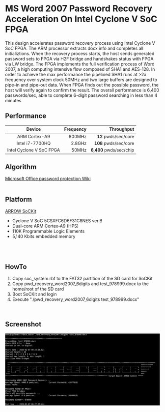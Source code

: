 # MS Word 2007 Password Recovery Acceleration On Intel Cyclone V SoC FPGA
This design accelerates password recovery process using Intel Cyclone V SoC FPGA. The ARM processor extracts docx info and completes all initializtions. When the recovery process starts, the host sends generated password sets to FPGA via H2F bridge and handshakes status with FPGA via LW bridge. The FPGA implements the full verification process of Word 2007, a high computing intensive flow composed of SHA1 and AES-128. In order to achieve the max performance the pipelined SHA1 runs at >2x frequency over system clock 50MHz and two large buffers are designed to pipe-in and pipe-out data. When FPGA finds out the possible password, the host will verify again to confirm the result. The overall performance is 6,400 passwords/sec, able to complete 6-digit password searching in less than 4 minutes.

Performance
------
| Device | Frequency | Throughput      |
| :---: | ---: | ---:|
| ARM Cortex-A9 | 800MHz | **12** pwds/sec/core |
| Intel i7-7700HQ | 2.8GHz | **108** pwds/sec/core |
| Intel Cyclone V SoC FPGA | 50MHz | **6,400** pwds/sec/chip |


Algorithm
------
[Microsoft Office password protection Wiki](https://en.wikipedia.org/wiki/Microsoft_Office_password_protection)
<br/>
<br/>

Platform
------
[ARROW SoCKit](https://www.arrow.com/en/products/sockit/arrow-development-tools)
* Cyclone V SoC 5CSXFC6D6F31C8NES ver.B<br/>
* Dual-core ARM Cortex-A9 (HPS)<br/>
* 110K Programmable Logic Elements<br/>
* 5,140 Kbits embedded memory<br/>
<br/>
<br/>

HowTo
------
1. Copy soc_system.rbf to the FAT32 partition of the SD card for SoCKit
2. Copy pwd_recovery_word2007_6digits and test_978999.docx to the home/root of the SD card
3. Boot SoCKit and login
4. Execute "./pwd_recovery_word2007_6digits test_978999.docx"
<br/>

Screenshot
------
![](result_screenshot.png)

